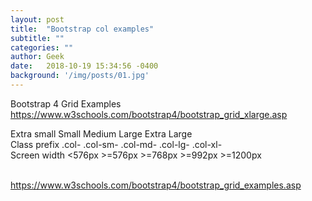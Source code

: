 ```yaml
---
layout: post
title:  "Bootstrap col examples"
subtitle: ""
categories: ""
author: Geek
date:   2018-10-19 15:34:56 -0400
background: '/img/posts/01.jpg'
---
```


Bootstrap 4 Grid Examples
<br>https://www.w3schools.com/bootstrap4/bootstrap_grid_xlarge.asp
<p>
 	Extra small	Small	Medium	Large	Extra Large
<br>Class prefix	.col-	.col-sm-	.col-md-	.col-lg-	.col-xl-
<br>Screen width	<576px	>=576px	>=768px	>=992px	>=1200px

<br>https://www.w3schools.com/bootstrap4/bootstrap_grid_examples.asp
<br>
